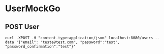 # UserMockGo


## POST User

```
curl -XPOST -H "content-type:application/json" localhost:8080/users --data '{"email": "teste@test.com", "password":"test", "password_confirmation":"test"}'
```
